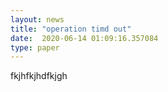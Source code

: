 ```yaml
---
layout: news
title: "operation timd out"
date:  2020-06-14 01:09:16.357084
type: paper
---
```


fkjhfkjhdfkjgh
